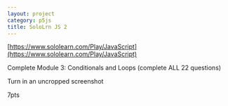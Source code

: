 ```yaml
---
layout: project
category: p5js
title: SoloLrn JS 2
---
```




[https://www.sololearn.com/Play/JavaScript](https://www.sololearn.com/Play/JavaScript)

Complete Module 3: Conditionals and Loops (complete ALL 22 questions)

Turn in an uncropped screenshot

7pts
